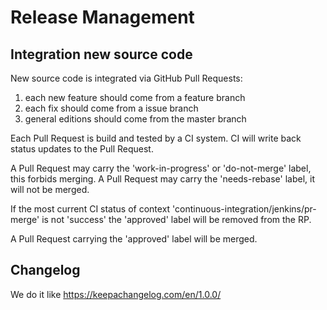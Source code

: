 # Release Management

## Integration new source code

New source code is integrated via GitHub Pull Requests:

1. each new feature should come from a feature branch
2. each fix should come from a issue branch
3. general editions should come from the master branch

Each Pull Request is build and tested by a CI system. CI will write back status updates to the Pull Request.

A Pull Request may carry the 'work-in-progress' or 'do-not-merge' label, this forbids merging. A Pull Request may carry the 'needs-rebase' label, it will not be merged.

If the most current CI status of context 'continuous-integration/jenkins/pr-merge' is not 'success' the 'approved' label will be removed from the RP.

A Pull Request carrying the 'approved' label will be merged.

## Changelog

We do it like https://keepachangelog.com/en/1.0.0/